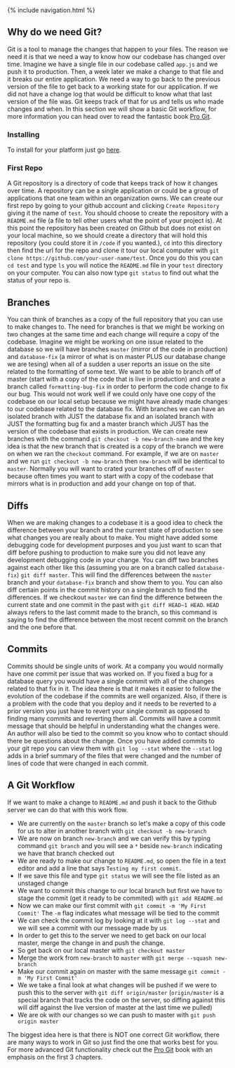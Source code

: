 {% include navigation.html %}

## Why do we need Git?
Git is a tool to manage the changes that happen to your files.  The reason we need it is that we need a way to know how
our codebase has changed over time.  Imagine we have a single file in our codebase called `app.js` and we push it to production.
Then, a week later we make a change to that file and it breaks our entire application.  We need a way to go back to the previous version
of the file to get back to a working state for our application.  If we did not have a change log that would be difficult to know what
that last version of the file was.  Git keeps track of that for us and tells us who made changes and when.  In this section we will
show a basic Git workflow, for more information you can head over to read the fantastic book [Pro Git](https://git-scm.com/book/en/v2).

### Installing
To install for your platform just go [here](https://git-scm.com/downloads).

### First Repo
A Git repository is a directory of code that keeps track of how it changes over time.  A repository can be a single application or could be a group
of applications that one team within an organization owns.  We can create our first repo by going to your github account and clicking `Create Repository`
giving it the name of `test`.  You should choose to create the repository with a `README.md` file (a file to tell other users what the point of your
project is).  At this point the repository has been created on Github but does not exist on your local machine, so we should create a directory that will
hold this repository (you could store it in `/code` if you wanted.), `cd` into this directory then find the url for the repo and clone it tour our local
computer with `git clone https://github.com/your-user-name/test`.  Once you do this you can `cd test` and type `ls` you will notice the `README.md` file in
your `test` directory on your computer.  You can also now type `git status` to find out what the status of your repo is.

## Branches
You can think of branches as a copy of the full repository that you can use to make changes to.  The need for branches is that we might be working on
two changes at the same time and each change will require a copy of the codebase.
Imagine we might be working on one issue related to the database so we will have branches `master` (mirror of the code in production) and `database-fix` (a mirror
of what is on master PLUS our database change we are tesing) when all of a sudden a user reports an issue on the site related to the formatting
of some text.  We want to be able to branch off of master (start with a copy of the code that is live in production) and create a branch
called `formatting-bug-fix` in order to perform the code change to fix our bug.  This would not work well if we could only have one copy of the
codebase on our local setup because we might have already made changes to our codebase related to the database fix.  With branches we can
have an isolated branch with JUST the database fix and an isolated branch with JUST the formatting bug fix and a master branch which JUST
has the version of the codebase that exists in production.  We can create new branches with the command `git checkout -b new-branch-name` and
the key idea is that the new branch that is created is a copy of the branch we were on when we ran the `checkout` command.  For example, if we are
on `master` and we run `git checkout -b new-branch` then `new-branch` will be identical to `master`.  Normally you will want to crated your branches
off of `master` because often times you want to start with a copy of the codebase that mirrors what is in production and add your change on top of that.

## Diffs
When we are making changes to a codebase it is a good idea to check the difference between your branch and the current state of production to see what
changes you are really about to make.  You might have added some debugging code for development purposes and you just want to scan that diff before
pushing to production to make sure you did not leave any development debugging code in your change.  You can diff two branches against each other like this
(assuming you are on a branch called `database-fix`) `git diff master`.  This will find the differences between the `master` branch and your `database-fix` branch
and show them to you.  You can also diff certain points in the commit history on a single branch to find the differences.  If we checkout `master`
we can find the difference between the current state and one commit in the past with `git diff HEAD~1 HEAD`.  `HEAD` always refers to the last
commit made to the branch, so this command is saying to find the difference between the most recent commit on the branch and the one before that.

## Commits
Commits should be single units of work.  At a company you would normally have one commit per issue that was worked on.  If you fixed a bug for a database query
you would have a single commit with all of the changes related to that fix in it.  The idea there is that it makes it easier to follow the evolution of the codebase
if the commits are well organized.  Also, if there is a problem with the code that you deploy and it needs to be reverted to a prior version you just have to revert
your single commit as opposed to finding many commits and reverting them all.  Commits will have a commit message that should be helpful in understanding
what the changes were.  An author will also be tied to the commit so you know who to contact should there be questions about the change.  Once you have added
commits to your git repo you can view them with `git log --stat` where the `--stat` log adds in a brief summary of the files that were changed and the number of
lines of code that were changed in each commit.

## A Git Workflow
If we want to make a change to `README.md` and push it back to the Github server we can do that with this work flow.
- We are currently on the `master` branch so let's make a copy of this code for us to alter in another branch with `git checkout -b new-branch`
- We are now on branch `new-branch` and we can verify this by typing command `git branch` and you will see a `*` beside `new-branch` indicating we have
  that branch checked out
- We are ready to make our change to `README.md`, so open the file in a text editor and add a line that says `Testing my first commit.`
- If we save this file and type `git status` we will see the file listed as an unstaged change
- We want to commit this change to our local branch but first we have to stage the commit (get it ready to be commited) with `git add README.md`
- Now we can make our first commit with `git commit -m 'My First Commit'`  The `-m` flag indicates what message will be tied to the commit
- We can check the commit log by looking at it with `git log --stat` and we will see a commit with our message made by us
- In order to get this to the server we need to get back on our local master, merge the change in and push the change.
- So get back on our local master with `git checkout master`
- Merge the work from `new-branch` to `master` with `git merge --squash new-branch`
- Make our commit again on master with the same message `git commit -m 'My First Commit'`
- We we take a final look at what changes will be pushed if we were to push this to the server with `git diff origin/master` (`origin/master` is  a special branch that tracks
  the code on the server, so diffing against this will diff against the live version of master at the last time we pulled)
- We are ok with our changes so we can push to master with `git push origin master`

The biggest idea here is that there is NOT one correct Git workflow, there are many ways to work in Git so just find the one that works best for you.
For more advanced Git functionality check out the [Pro Git](https://git-scm.com/book/en/v2) book with an emphasis on the first 3 chapters.